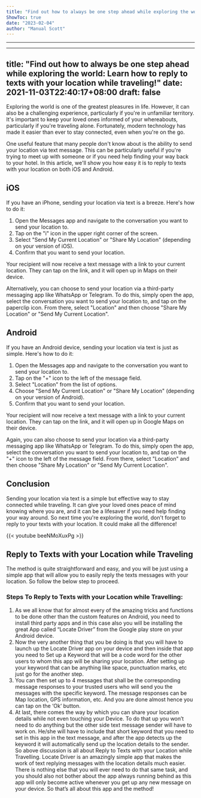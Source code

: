```yaml
---
title: "Find out how to always be one step ahead while exploring the world: Learn how to reply to texts with your location while traveling!"
ShowToc: true 
date: "2023-02-04"
author: "Manual Scott"
---
```

*****
---
title: "Find out how to always be one step ahead while exploring the world: Learn how to reply to texts with your location while traveling!"
date: 2021-11-03T22:40:17+08:00
draft: false
---

Exploring the world is one of the greatest pleasures in life. However, it can also be a challenging experience, particularly if you're in unfamiliar territory. It's important to keep your loved ones informed of your whereabouts, particularly if you're traveling alone. Fortunately, modern technology has made it easier than ever to stay connected, even when you're on the go.

One useful feature that many people don't know about is the ability to send your location via text message. This can be particularly useful if you're trying to meet up with someone or if you need help finding your way back to your hotel. In this article, we'll show you how easy it is to reply to texts with your location on both iOS and Android.

## iOS

If you have an iPhone, sending your location via text is a breeze. Here's how to do it:

1. Open the Messages app and navigate to the conversation you want to send your location to.
2. Tap on the "i" icon in the upper right corner of the screen.
3. Select "Send My Current Location" or "Share My Location" (depending on your version of iOS).
4. Confirm that you want to send your location.

Your recipient will now receive a text message with a link to your current location. They can tap on the link, and it will open up in Maps on their device.

Alternatively, you can choose to send your location via a third-party messaging app like WhatsApp or Telegram. To do this, simply open the app, select the conversation you want to send your location to, and tap on the paperclip icon. From there, select "Location" and then choose "Share My Location" or "Send My Current Location".

## Android

If you have an Android device, sending your location via text is just as simple. Here's how to do it:

1. Open the Messages app and navigate to the conversation you want to send your location to.
2. Tap on the "+" icon to the left of the message field.
3. Select "Location" from the list of options.
4. Choose "Send My Current Location" or "Share My Location" (depending on your version of Android).
5. Confirm that you want to send your location.

Your recipient will now receive a text message with a link to your current location. They can tap on the link, and it will open up in Google Maps on their device.

Again, you can also choose to send your location via a third-party messaging app like WhatsApp or Telegram. To do this, simply open the app, select the conversation you want to send your location to, and tap on the "+" icon to the left of the message field. From there, select "Location" and then choose "Share My Location" or "Send My Current Location".

## Conclusion

Sending your location via text is a simple but effective way to stay connected while traveling. It can give your loved ones peace of mind knowing where you are, and it can be a lifesaver if you need help finding your way around. So next time you're exploring the world, don't forget to reply to your texts with your location. It could make all the difference!

{{< youtube beeNMoXuxPg >}} 



## Reply to Texts with your Location while Traveling


The method is quite straightforward and easy, and you will be just using a simple app that will allow you to easily reply the texts messages with your location. So follow the below step to proceed.

 
### Steps To Reply to Texts with your Location while Travelling:


1. As we all know that for almost every of the amazing tricks and functions to be done other than the custom features on Android, you need to install third party apps and in this case also you will be installing the great App called “Locate Driver” from the Google play store on your Android device.
2. Now the very another thing that you be doing is that you will have to launch up the Locate Driver app on your device and then inside that app you need to Set up a Keyword that will be a code word for the other users to whom this app will be sharing your location. After setting up your keyword that can be anything like space, punctuation marks, etc just go for the another step.
3. You can then set up to 4 messages that shall be the corresponding message responses to your trusted users who will send you the messages with the specific keyword. The message responses can be Map location, GPS information, etc. And you are done almost hence you can tap on the ‘Ok‘ button.
4. At last, there comes the way by which you can share your location details while not even touching your Device. To do that up you won’t need to do anything but the other side text message sender will have to work on. He/she will have to include that short keyword that you need to set in this app in the text message, and after the app detects up the keyword it will automatically send up the location details to the sender.
So above discussion is all about Reply to Texts with your Location while Travelling. Locate Driver is an amazingly simple app that makes the work of text replying messages with the location details much easier. There is nothing else that you will ever need to do that same task, and you should also not bother about the app always running behind as this app will only become active whenever you get up any new message on your device. So that’s all about this app and the method!






